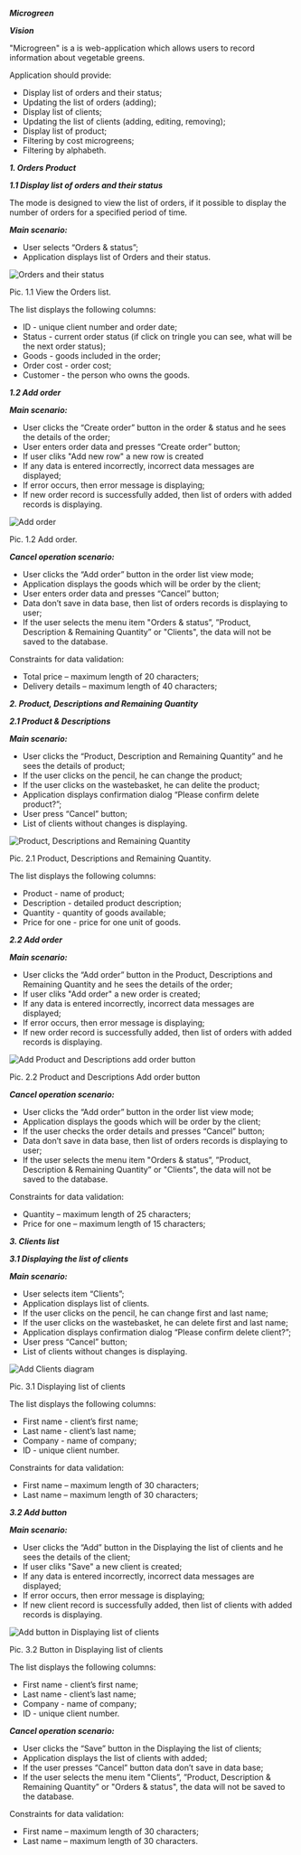 ***Microgreen***

***Vision***

"Microgreen" is a is web-application which allows users to record information about vegetable greens.

Application should provide:

* Display list of orders and their status;
* Updating the list of orders (adding);
* Display list of clients;
* Updating the list of clients (adding, editing, removing);
* Display list of product;
* Filtering by cost microgreens;
* Filtering by alphabeth.

***1. Orders Product***

***1.1 Display list of orders and their status***

The mode is designed to view the list of orders, if it possible to display the number of orders for a specified
period of time.

***Main scenario:***

* User selects “Orders & status”;
* Application displays list of Orders and their status.

![Orders and their status](https://github.com/DallyingOrc920/TEST-final-project-kostenko-v-a/blob/main/Documentation/Diagrams_T/abc.png?raw=true)

Pic. 1.1 View the Orders list.

The list displays the following columns:

* ID - unique client number and order date;
* Status - current order status (if click on tringle you can see, what will be the next order status);
* Goods - goods included in the order;
* Order cost - order cost;
* Customer - the person who owns the goods.

***1.2 Add order***

***Main scenario:***

* User clicks the “Create order” button in the order & status and he sees the details of the order;
* User enters order data and presses “Create order” button;
* If user cliks "Add new row" a new row is created
* If any data is entered incorrectly, incorrect data messages are displayed;
* If error occurs, then error message is displaying;
* If new order record is successfully added, then list of orders with added records is displaying.

![Add order](https://github.com/DallyingOrc920/TEST-final-project-kostenko-v-a/blob/main/Documentation/Diagrams_T/Add_order.png?raw=true)

Pic. 1.2 Add order.

***Cancel operation scenario:***

* User clicks the “Add order” button in the order list view mode;
* Application displays the goods which will be order by the client;
* User enters order data and presses “Cancel” button;
* Data don’t save in data base, then list of orders records is displaying to user;
* If the user selects the menu item "Orders & status”, ”Product, Description & Remaining Quantity” or "Clients", the data will not be saved to the database.

Constraints for data validation:

* Total price – maximum length of 20 characters;
* Delivery details – maximum length of 40 characters;

***2. Product, Descriptions and Remaining Quantity***

***2.1 Product & Descriptions***

***Main scenario:***

* User clicks the “Product, Description and Remaining Quantity” and he sees the details of product;
* If the user clicks on the pencil, he can change the product;
* If the user clicks on the wastebasket, he can delite the product;
* Application displays confirmation dialog “Please confirm delete product?”;
* User press “Cancel” button;
* List of clients without changes is displaying.

![Product, Descriptions and Remaining Quantity](https://github.com/DallyingOrc920/TEST-final-project-kostenko-v-a/blob/35d292ce16dd8702ce0e25eaa53dcd1d97eb2255/Documentation/Diagrams_T/Product_and_Descriprion.png?raw=true)

Pic. 2.1 Product, Descriptions and Remaining Quantity.

The list displays the following columns:

* Product - name of product;
* Description - detailed product description;
* Quantity - quantity of goods available;
* Price for one - price for one unit of goods.

***2.2 Add order***

***Main scenario:***

* User clicks the “Add order” button in the Product, Descriptions and Remaining Quantity and he sees the details of the order;
* If user cliks "Add order" a new order is created;
* If any data is entered incorrectly, incorrect data messages are displayed;
* If error occurs, then error message is displaying;
* If new order record is successfully added, then list of orders with added records is displaying.

![Add Product and Descriptions add order button](https://github.com/DallyingOrc920/TEST-final-project-kostenko-v-a/blob/d1fa0c3af56c9ad658414b3081aa1ad49edbabe4/Documentation/Diagrams_T/Product_and_Descriprion_Add_Order_button.png?raw=true)

Pic. 2.2 Product and Descriptions Add order button

***Cancel operation scenario:***

* User clicks the “Add order” button in the order list view mode;
* Application displays the goods which will be order by the client;
* If the user checks the order details and presses “Cancel” button;
* Data don’t save in data base, then list of orders records is displaying to user;
* If the user selects the menu item "Orders & status”, ”Product, Description & Remaining Quantity” or "Clients", the data will not be saved to the database.

Constraints for data validation:

* Quantity – maximum length of 25 characters;
* Price for one – maximum length of 15 characters;

***3. Clients list***

***3.1 Displaying the list of clients***

***Main scenario:***

* User selects item “Clients”;
* Application displays list of clients.
* If the user clicks on the pencil, he can change first and last name;
* If the user clicks on the wastebasket, he can delete first and last name;
* Application displays confirmation dialog “Please confirm delete client?”;
* User press “Cancel” button;
* List of clients without changes is displaying.

![Add Clients diagram](https://github.com/DallyingOrc920/TEST-final-project-kostenko-v-a/blob/main/Documentation/Diagrams_T/Clients.png?raw=true)

Pic. 3.1 Displaying list of clients

The list displays the following columns:

* First name - client’s first name;
* Last name - client’s last name;
* Company - name of company;
* ID - unique client number.

Constraints for data validation:

* First name – maximum length of 30 characters;
* Last name – maximum length of 30 characters;

***3.2 Add button***

***Main scenario:***

* User clicks the “Add” button in the Displaying the list of clients and he sees the details of the client;
* If user cliks "Save" a new client is created;
* If any data is entered incorrectly, incorrect data messages are displayed;
* If error occurs, then error message is displaying;
* If new client record is successfully added, then list of clients with added records is displaying.

![Add button in Displaying list of clients](https://github.com/DallyingOrc920/TEST-final-project-kostenko-v-a/blob/main/Documentation/Diagrams_T/Clients_button.png?raw=true)

Pic. 3.2 Button in Displaying list of clients

The list displays the following columns:

* First name - client’s first name;
* Last name - client’s last name;
* Company - name of company;
* ID - unique client number.

***Cancel operation scenario:***

* User clicks the “Save” button in the Displaying the list of clients;
* Application displays the list of clients with added;
* If the user presses “Cancel” button data don’t save in data base;
* If the user selects the menu item "Clients”, ”Product, Description & Remaining Quantity” or "Orders & status", the data will not be saved to the database.

Constraints for data validation:

* First name – maximum length of 30 characters;
* Last name – maximum length of 30 characters.
